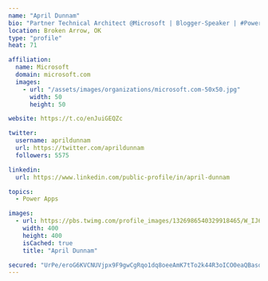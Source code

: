 ```yaml
---
name: "April Dunnam"
bio: "Partner Technical Architect @Microsoft | Blogger-Speaker | #PowerApps, #PowerAutomate, #Office365, #SharePoint | #WIT | #Karaoke Queen"
location: Broken Arrow, OK
type: "profile"
heat: 71

affiliation:
  name: Microsoft
  domain: microsoft.com
  images:
    - url: "/assets/images/organizations/microsoft.com-50x50.jpg"
      width: 50
      height: 50

website: https://t.co/enJuiGEQZc

twitter:
  username: aprildunnam
  url: https://twitter.com/aprildunnam
  followers: 5575

linkedin:
  url: https://www.linkedin.com/public-profile/in/april-dunnam

topics:
  - Power Apps

images:
  - url: https://pbs.twimg.com/profile_images/1326986540329918465/W_IJ6Ih2_400x400.jpg
    width: 400
    height: 400
    isCached: true
    title: "April Dunnam"

secured: "UrPe/eroG6KVCNUVjpx9F9gwCgRqo1dq8oeeAmK7tTo2k44R3oICO0eaQBasdL2m4i3tU6QUH8FKSDDo/18WPR/QrEpsr7C25FZG1A22LXQ7jjtxjNv1PrEmf58gZXyxb+kfAOYJn1mQCcT/Hyx63zaXl4OiQHOUDlbsEWvibyF+dDctg4v2yHPQO2KcRfLAFeNOnG1x/6g1x3Vg7V10mG4RdCYZTENWJ/n7dtocEHrpNdAkGUmutLjvKddmui6pZgkYKYLwmROYU+J5NJ5WFqkoiZCyOWGKGpOk+58XjJUjoP2AbgC+kanGcOiqlUXC+eOhkhC4zIicrnOCc0UMRXw8UVEo8TybKXfVDehfuuzsI8JnCSkiQ1fyvcHQ8G8q4PcJB5PvRXpZ7zMYXJOO6Q==;RHtogb03+3woakmvg4l07Q=="
---
```



